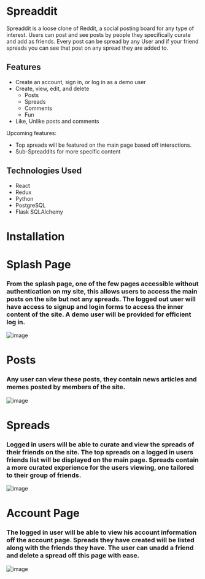 # Spreaddit

Spreaddit is a loose clone of Reddit, a social posting board for any type of interest. Users can post and see posts by people they specifically curate and add as friends. Every post can be spread by any User and if your friend spreads you can see that post on any spread they are added to.


## Features
- Create an account, sign in, or log in as a demo user
- Create, view, edit, and delete
   - Posts
   - Spreads
   - Comments
   - Fun
- Like, Unlike posts and comments

Upcoming features:
- Top spreads will be featured on the main page based off interactions.
- Sub-Spreaddits for more specific content

## Technologies Used
- React
- Redux
- Python
- PostgreSQL
- Flask SQLAlchemy

# Installation

# Splash Page
### From the splash page, one of the few pages accessible without authentication on my site, this allows users to access the main posts on the site but not any spreads. The logged out user will have access to signup and login forms to access the inner content of the site. A demo user will be provided for efficient log in.
![image](https://user-images.githubusercontent.com/32913497/162892277-249b90a5-726f-4991-9d44-205a497efaa0.png)

# Posts
### Any user can view these posts, they contain news articles and memes posted by members of the site.
![image](https://user-images.githubusercontent.com/32913497/162892351-3bbad235-336c-4b45-8497-0ff191f72e01.png)

# Spreads
### Logged in users will be able to curate and view the spreads of their friends on the site. The top spreads on a logged in users friends list will be displayed on the main page. Spreads contain a more curated experience for the users viewing, one tailored to their group of friends.
![image](https://user-images.githubusercontent.com/32913497/162892393-4a274961-7117-43cc-bf00-963c4303cf2f.png)

# Account Page
### The logged in user will be able to view his account information off the account page. Spreads they have created will be listed along with the friends they have. The user can unadd a friend and delete a spread off this page with ease.
![image](https://user-images.githubusercontent.com/32913497/162892461-f96d814f-7fdb-49cd-8658-97f7760ead3e.png)
